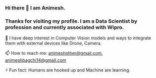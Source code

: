 ### Hi there 👋 I am Animesh.

### Thanks for visiting my profile. I am a Data Scientist by profession and currently associated with Wipro.


🌱 I have deep interest in Computer Vision models and ways to integrate them with external devices like Drone, Camera.

📫 How to reach me: animeshother@gmail.com, animeshbagchi14@gmail.com

⚡ Fun fact: Humans are hooked up and Machine are learning. 

